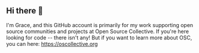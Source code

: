## Hi there 👋
I'm Grace, and this GitHub account is primarily for my work supporting open source communities and projects at Open Source Collective. If you're here looking for code -- there isn't any! But if you want to learn more about OSC, you can here: https://oscollective.org

<!--
**gracepowers/gracepowers** is a ✨ _special_ ✨ repository because its `README.md` (this file) appears on your GitHub profile.

Here are some ideas to get you started:

- 🔭 I’m currently working on ...
- 🌱 I’m currently learning ...
- 👯 I’m looking to collaborate on ...
- 🤔 I’m looking for help with ...
- 💬 Ask me about ...
- 📫 How to reach me: ...
- 😄 Pronouns: ...
- ⚡ Fun fact: ...
-->
